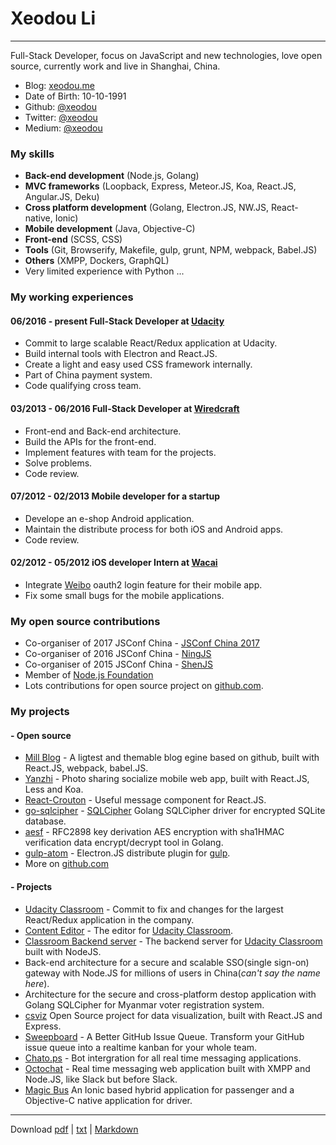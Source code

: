 Xeodou Li
=========

---

Full-Stack Developer, focus on JavaScript and new technologies, love open source, currently work and live in Shanghai, China.

* Blog: [xeodou.me](https://xeodou.me)
* Date of Birth: 10-10-1991
* Github: [@xeodou](https://github.com/xeodou)
* Twitter: [@xeodou](https://twitter.com/xeodou)
* Medium: [@xeodou](https://medium.com/@xeodou)


### My skills

* **Back-end development** (Node.js, Golang)
* **MVC frameworks** (Loopback, Express, Meteor.JS, Koa, React.JS, Angular.JS, Deku)
* **Cross platform development** (Golang, Electron.JS, NW.JS, React-native, Ionic)
* **Mobile development** (Java, Objective-C)
* **Front-end** (SCSS, CSS)
* **Tools** (Git, Browserify, Makefile, gulp, grunt, NPM, webpack, Babel.JS)
* **Others** (XMPP, Dockers, GraphQL)
* Very limited experience with Python ...


### My working experiences

#### **06/2016 - present** Full-Stack Developer at [Udacity](https://www.udacity.com)
  - Commit to large scalable React/Redux application at Udacity.
  - Build internal tools with Electron and React.JS.
  - Create a light and easy used CSS framework internally.
  - Part of China payment system.
  - Code qualifying cross team.

#### **03/2013 - 06/2016** Full-Stack Developer at [Wiredcraft](http://wiredcraft.com)
  - Front-end and Back-end architecture.
  - Build the APIs for the front-end.
  - Implement features with team for the projects.
  - Solve problems.
  - Code review.

#### **07/2012 - 02/2013** Mobile developer for a startup
  - Develope an e-shop Android application.
  - Maintain the distribute process for both iOS and Android apps.
  - Code review.

#### **02/2012 - 05/2012** iOS developer Intern at [Wacai](http://www.wacai.com)
  - Integrate [Weibo](https://weibo.com) oauth2 login feature for their mobile app.
  - Fix some small bugs for the mobile applications.

### My open source contributions

* Co-organiser of 2017 JSConf China - [JSConf China 2017](http://2017.jsconf.cn/)
* Co-organiser of 2016 JSConf China - [NingJS](http://2016.jsconf.cn/)
* Co-organiser of 2015 JSConf China - [ShenJS](http://2015.jsconf.cn/)
* Member of [Node.js Foundation](https://github.com/nodejs)
* Lots contributions for open source project on [github.com](https://github.com/xeodou). 


### My projects

#### - Open source

* [Mill Blog](https://github.com/graffie/mill) - A ligtest and themable blog egine based on github, built with React.JS, webpack, babel.JS.
* [Yanzhi](https://github.com/graffie/yanzhi) - Photo sharing socialize mobile web app, built with React.JS, Less and Koa.
* [React-Crouton](https://github.com/xeodou/react-crouton) - Useful message component for React.JS.
* [go-sqlcipher](https://github.com/xeodou/go-sqlcipher) - [SQLCipher](https://www.zetetic.net/sqlcipher) Golang SQLCipher driver for encrypted SQLite database. 
* [aesf](https://github.com/xeodou/aesf) - RFC2898 key derivation AES encryption with sha1HMAC verification data encrypt/decrypt tool in Golang.
* [gulp-atom](https://github.com/xeodou/gulp-atom) - Electron.JS distribute plugin for [gulp](http://gulpjs.com/).
* More on [github.com](https://github.com/xeodou)

#### - Projects

* [Udacity Classroom](https://classroom.udacity.com) - Commit to fix and changes for the largest React/Redux application in the company.
* [Content Editor]() - The editor for [Udacity Classroom](https://classroom.udacity.com).
* [Classroom Backend server]() - The backend server for [Udacity Classroom](https://classroom.udacity.com) built with NodeJS.
* Back-end architecture for a secure and scalable SSO(single sign-on) gateway with Node.JS for millions of users in China(*can't say the name here*).
* Architecture for the secure and cross-platform destop application with Golang SQLCipher for Myanmar voter registration system.
* [csviz](http://csviz.org) Open Source project for data visualization, built with React.JS and Express.
* [Sweepboard](http://sweepboard.com) - A Better GitHub Issue Queue. Transform your GitHub issue queue into a realtime kanban for your whole team.
* [Chato.ps](http://chato.ps) - Bot intergration for all real time messaging applications.
* [Octochat]() - Real time messaging web application built with XMPP and Node.JS, like Slack but before Slack.  
* [Magic Bus](https://www.magicbus.io) An Ionic based hybrid application for passenger and a Objective-C native application for driver.

---
Download [pdf](index.pdf) | [txt](index.txt) | [Markdown](index.md)
